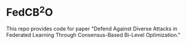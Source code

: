 # FedCB$`^2`$O

This repo provides code for paper "Defend Against Diverse Attacks in Federated Learning Through Consensus-Based Bi-Level Optimization."
